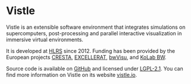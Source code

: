 # Vistle

Vistle is an extensible software environment that integrates simulations on supercomputers, post-processing and parallel interactive visualization in immersive virtual environments.

It is developed at [HLRS](https://hlrs.de) since 2012.
Funding has been provided by the European projects [CRESTA](https://www.hlrs.de/projects/detail/cresta), [EXCELLERAT](https://www.hlrs.de/projects/detail/excellerat), [bwVisu](https://www.hlrs.de/projects/detail/bwvisu), and [KoLab BW](https://www.hlrs.de/projects/detail/kolab-bw).

Source code is available on [GitHub](https://github.com/vistle/vistle) and licensed under [LGPL-2.1](LICENSE.txt).
You can find more information on Vistle on its website [vistle.io](https://vistle.io).
